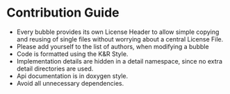 # Contribution Guide

* Every bubble provides its own License Header to allow simple copying and reusing
of single files without worrying about a central License File.
* Please add yourself to the list of authors, when modifying a bubble
* Code is formatted using the K&R Style.
* Implementation details are hidden in a detail namespace, since no extra detail directories are used.
* Api documentation is in doxygen style.
* Avoid all unnecessary dependencies.
